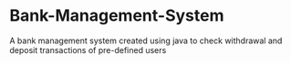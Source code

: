 # Bank-Management-System
A bank management system created using java to check withdrawal and deposit transactions of pre-defined users
